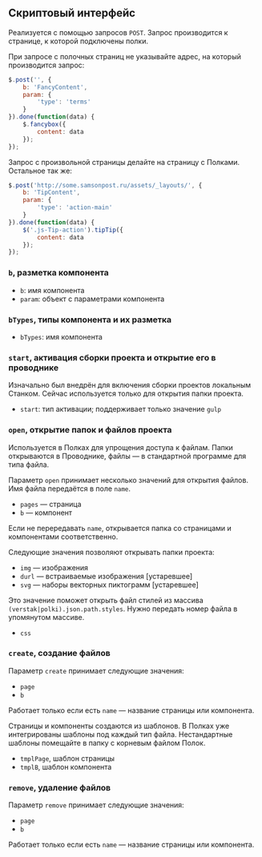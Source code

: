 ## Скриптовый интерфейс

Реализуется с помощью запросов `POST`.
Запрос производится к странице, к которой подключены полки.

При запросе с полочных страниц не указывайте адрес, на который производится запрос:

```js
$.post('', {
	b: 'FancyContent',
	param: {
		'type': 'terms'
	}
}).done(function(data) {
	$.fancybox({
		content: data
	});
});
```

Запрос с произвольной страницы делайте на страницу с Полками. Остальное так же:

```js
$.post('http://some.samsonpost.ru/assets/_layouts/', {
	b: 'TipContent',
	param: {
		'type': 'action-main'
	}
}).done(function(data) {
	$('.js-Tip-action').tipTip({
		content: data
	});
});
```


### `b`, разметка компонента

* `b`: имя компонента
* `param`: объект с параметрами компонента


### `bTypes`, типы компонента и их разметка

* `bTypes`: имя компонента


### `start`, активация сборки проекта и открытие его в проводнике

Изначально был внедрён для включения сборки проектов локальным Станком.
Сейчас используется только для открытия папки проекта.

* `start`: тип активации; поддерживает только значение `gulp`


### `open`, открытие папок и файлов проекта

Используется в Полках для упрощения доступа к файлам. Папки открываются в Проводнике, файлы — в стандартной программе для типа файла.

Параметр `open` принимает несколько значений для открытия файлов. Имя файла передаётся в поле `name`.

* `pages` — страница
* `b` — компонент

Если не перередавать `name`, открывается папка со страницами и компонентами соответственно.

Следующие значения позволяют открывать папки проекта:

* `img` — изображения
* `durl` — встраиваемые изображения [устаревшее]
* `svg` — наборы векторных пиктограмм [устаревшее]

Это значение поможет открыть файл стилей из массива `(verstak|polki).json.path.styles`. Нужно передать номер файла в упомянутом массиве.

* `css`


### `create`, создание файлов

Параметр `create` принимает следующие значения:

* `page`
* `b`

Работает только если есть `name` — название страницы или компонента.

Страницы и компоненты создаются из шаблонов.
В Полках уже интегрированы шаблоны под каждый тип файла.
Нестандартные шаблоны помещайте в папку с корневым файлом Полок.

* `tmplPage`, шаблон страницы
* `tmplB`, шаблон компонента


### `remove`, удаление файлов

Параметр `remove` принимает следующие значения:

* `page`
* `b`

Работает только если есть `name` — название страницы или компонента.
